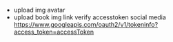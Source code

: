  - upload img avatar
 - upload book img
link verify accesstoken social media
https://www.googleapis.com/oauth2/v1/tokeninfo?access_token=accessToken
